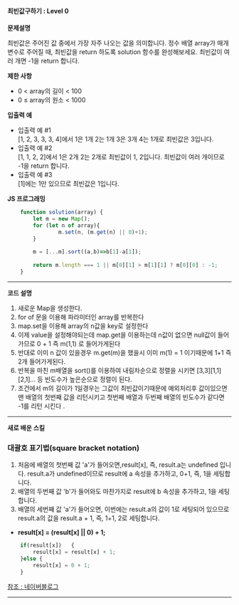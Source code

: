 #### 최빈값구하기 : Level 0 

**문제설명** <br>

최빈값은 주어진 값 중에서 가장 자주 나오는 값을 의미합니다. 정수 배열 array가 매개변수로 주어질 때, 최빈값을 return 하도록 solution 함수를 완성해보세요. 최빈값이 여러 개면 -1을 return 합니다.

**제한 사항** <br>
 - 0 < array의 길이 < 100
 - 0 ≤ array의 원소 < 1000

**입출력 예** <br>
-  입출력 예 #1
 <br> [1, 2, 3, 3, 3, 4]에서 1은 1개 2는 1개 3은 3개 4는 1개로 최빈값은 3입니다.
-  입출력 예 #2
 <br> [1, 1, 2, 2]에서 1은 2개 2는 2개로 최빈값이 1, 2입니다. 최빈값이 여러 개이므로 -1을 return 합니다.
-  입출력 예 #3
 <br> [1]에는 1만 있으므로 최빈값은 1입니다.

**JS 프로그래밍**
```javascript
    function solution(array) {
        let m = new Map();
        for (let n of array){
                m.set(n, (m.get(n) || 0)+1);
        }
        
        m = [...m].sort((a,b)=>b[1]-a[1]);
        
        return m.length === 1 || m[0][1] > m[1][1] ? m[0][0] : -1;
    }
```
***
**코드 설명**

1. 새로운 Map을 생성한다.
2. for of 문을 이용해 파라미터인 array를 반복한다
3. map.set을 이용해 array의 n값을 key로 설정한다
4. 이제 value을 설정해야되는데 map.get을 이용하는데 n값이 없으면 null값이 들어가므로 0 + 1 즉 m(1,1) 로 들어가게된다
5. 반대로 이미 n 값이 있을경우 m.get(m)을 했을시 이미 m(1) = 1 이기때문에 1+1 즉 2개 들어가게된다.
6. 반복을 마친 m배열을 sort()를 이용하여 내림차순으로 정렬을 시키면 [3,3][1,1][2,1]... 등 빈도수가 높은순으로 정렬이 된다.
7. 조건에서 m의 길이가 1일경우는 그값이 최빈값이기때문에 예외처리후 값이있으면 맨 배열의 첫번째 값을 리턴시키고 첫번째 배열과 두번째 배열의 빈도수가 같다면 -1를 리턴 시킨다 .
***
**새로 배운 스킬**

### 대괄호 표기법(square bracket notation)
1. 처음에 배열의 첫번째 값 'a'가 들어오면,result[x], 즉, result.a는 undefined 입니다.
    result.a가 undefined이므로 result에 a 속성을 추가하고, 0+1, 즉, 1을 세팅합니다.<br>
2. 배열의 두번째 값 'b'가 들어와도 마찬가지로 result에 b 속성을 추가하고, 1을 세팅합니다.<br>
3. 배열의 세번째 값 'a'가 들어오면, 이번에는 result.a의 값이 1로 세팅되어 있으므로
    result.a의 값을 result.a + 1, 즉, 1+1, 2로 세팅합니다.

- **result[x] = (result[x] || 0) + 1;**
```javascript
    if(result[x])	{
        result[x] = result[x] + 1;
    }else {
        result[x] = 0 + 1;
    }
 ```
[참조 : 네이버블로그](https://hianna.tistory.com/459)
***





